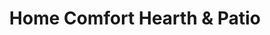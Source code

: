 ---
title: "Home Comfort Hearth & Patio"
url: /phoenix/home-comfort-hearth-und-patio/
shop: Kamine & Öfen
---